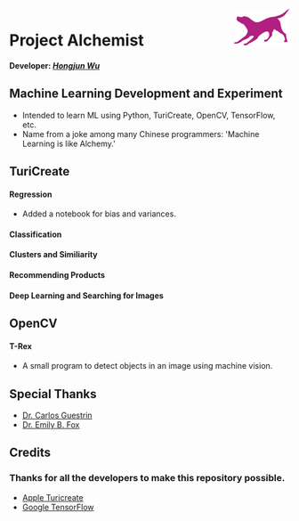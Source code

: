 <img align="right" src="https://github.com/Errrneist/Alchemist/blob/master/IMG/turi-logo.png" alt="University of Washington" width="100">

# Project Alchemist
#### Developer:  *[Hongjun Wu](https://github.com/Errrneist/Stargazer/blob/master/Documents/Resume-Github.pdf)*
## Machine Learning Development and Experiment
* Intended to learn ML using Python, TuriCreate, OpenCV, TensorFlow, etc.
* Name from a joke among many Chinese programmers: 'Machine Learning is like Alchemy.'

## TuriCreate
#### Regression
* Added a notebook for bias and variances.
#### Classification
#### Clusters and Similiarity
#### Recommending Products
#### Deep Learning and Searching for Images

## OpenCV
#### T-Rex
* A small program to detect objects in an image using machine vision.

## Special Thanks
* [Dr. Carlos Guestrin](https://www.cs.washington.edu/people/faculty/guestrin)
* [Dr. Emily B. Fox](https://homes.cs.washington.edu/~ebfox/)

## Credits
### Thanks for all the developers to make this repository possible.
* [Apple Turicreate](https://github.com/apple/turicreate)
* [Google TensorFlow](https://www.tensorflow.org)
